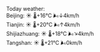 Today weather:  
Beijing: ☀️ 🌡️+16°C 🌬️↓4km/h  
Tianjin: ☀️ 🌡️+20°C 🌬️↑4km/h  
Shijiazhuang: ☀️ 🌡️+18°C 🌬️↘4km/h  
Tangshan: ☀️ 🌡️+21°C 🌬️0km/h  
